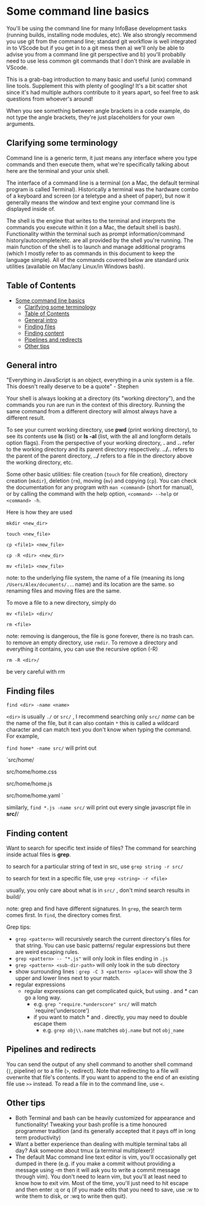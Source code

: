 # Some command line basics

You'll be using the command line for many InfoBase development tasks (running builds, installing node modules, etc). We also strongly recommend you use git from the command line; standard git workflow is well integrated in to VScode but if you get in to a git mess then a) we'll only be able to advise you from a command line git perspective and b) you'll probablly need to use less common git commands that I don't think are available in VScode.

This is a grab-bag introduction to many basic and useful (unix) command line tools. Supplement this with plenty of googling! It's a bit scatter shot since it's had multiple authors contribute to it years apart, so feel free to ask questions from whoever's around!

When you see something between angle brackets in a code example, do not type the angle brackets, they're just placeholders for your own arguments.

## Clarifying some terminology

Command line is a generic term, it just means any interface where you type commands and then execute them, what we're specifically talking about here are the terminal and your unix shell.

The interface of a command line is a terminal (on a Mac, the default terminal program is called Terminal). Historically a terminal was the hardware combo of a keyboard and screen (or a teletype and a sheet of paper), but now it generally means the window and text engine your command line is displayed inside of.

The shell is the engine that writes to the terminal and interprets the commands you execute within it (on a Mac, the default shell is bash). Functionality within the terminal such as prompt information/command history/autocomplete/etc. are all provided by the shell you're running. The main function of the shell is to launch and manage additional programs (which I mostly refer to as commands in this document to keep the language simple). All of the commands covered below are standard unix utilities (available on Mac/any Linux/in Windows bash).

## Table of Contents

- [Some command line basics](#some-command-line-basics)
  - [Clarifying some terminology](#clarifying-some-terminology)
  - [Table of Contents](#table-of-contents)
  - [General intro](#general-intro)
  - [Finding files](#finding-files)
  - [Finding content](#finding-content)
  - [Pipelines and redirects](#pipelines-and-redirects)
  - [Other tips](#other-tips)

## General intro

"Everything in JavaScript is an object, everything in a unix system is a file. This doesn't really deserve to be a quote" - Stephen

Your shell is always looking at a directory (its "working directory"), and the commands you run are run in the context of this directory. Running the same command from a different directory will almost always have a different result.

To see your current working directory, use **pwd** (print working directory), to see its contents use **ls** (list) or **ls -al** (list, with the all and longform details option flags). From the perspective of your working directory, **.** and **..** refer to the working directory and its parent directory respectively. **../..** refers to the parent of the parent directory, **../<file>** refers to a file in the directory above the working directory, etc.

Some other basic utilities: file creation (`touch` for file creation), directory creation (`mkdir`), deletion (`rm`), moving (`mv`) and copying (`cp`). You can check the documentation for any program with `man <command>` (short for manual), or by calling the command with the help option, `<command> --help` or `<command> -h`.

Here is how they are used

`mkdir <new_dir>`

`touch <new_file>`

`cp <file1> <new_file>`

`cp -R <dir> <new_dir>`

`mv <file1> <new_file>`

note: to the underlying file system, the name of a file (meaning its long `/Users/Alex/documents/..`. name) and its location are the same. so renaming files and moving files are the same.

To move a file to a new directory, simply do

`mv <file1> <dir>/`

`rm <file>`

note: removing is dangerous, the file is gone forever, there is no trash can. to remove an empty directory, use `rmdir`. To remove a directory and everything it contains, you can use the recursive option (-R)

`rm -R <dir>/`

be very careful with rm

## Finding files

`find <dir> -name <name>`

`<dir>` is usually `./` or `src/` , I recommend searching only `src/` _name_ can be the name of the file, but it can also contain `*` this is called a wildcard character and can match text you don't know when typing the command. For example,

`find home* -name src/` will print out

`src/home/

src/home/home.css

src/home/home.js

src/home/home.yaml `

similarly, `find *.js -name src/` will print out every single javascript file in **src/**/

## Finding content

Want to search for specific text inside of files? The command for searching inside actual files is **grep**.

to search for a particular string of text in src, use `grep string -r src/`

to search for text in a specific file, use `grep <string> -r <file>`

usually, you only care about what is in `src/` , don't mind search results in build/

note: grep and find have different signatures. In `grep`, the search term comes first. In `find`, the directory comes first.

Grep tips:

- `grep <pattern>` will recursively search the current directory's files for that string. You can use basic patterns/ regular expressions but there are weird escaping rules.
- `grep <pattern> -- "*.js"` will only look in files ending in `.js`
- `grep <pattern> <sub-dir-path>` will only look in the sub directory
- show surrounding lines : `grep -C 3 <pattern> <place>` will show the 3 upper and lower lines next to your match.
- regular expressions
  - regular expressions can get complicated quick, but using . and \* can go a long way.
    - e.g. `grep "require.*underscore" src/` will match `require('underscore')
    - if you want to match \* and . directly, you may need to double escape them
      - e.g. `grep obj\\.name` matches `obj.name` but not `obj_name`

## Pipelines and redirects

You can send the output of any shell command to another shell command (`|`, pipeline) or to a file (`>`, redirect). Note that redirecting to a file will overwrite that file's contents. If you want to append to the end of an existing file use `>>` instead. To read a file in to the command line, use `<`.

## Other tips

- Both Terminal and bash can be heavily customized for appearance and functionality! Tweaking your bash profile is a time honoured programmer tradition (and its generally accepted that it pays off in long term productivity)
- Want a better experience than dealing with multiple terminal tabs all day? Ask someone about tmux (a terminal multiplexer)!
- The default Mac command line text editor is vim, you'll occasionally get dumped in there (e.g. if you make a commit without providing a message using -m then it will ask you to write a commit message through vim). You don't need to learn vim, but you'll at least need to know how to exit vim. Most of the time, you'll just need to hit escape and then enter :q or q (if you made edits that you need to save, use :w to write them to disk, or :wq to write then quit).

